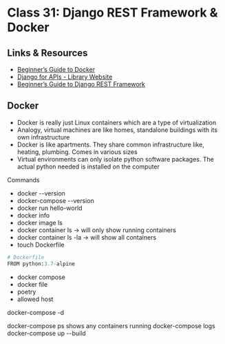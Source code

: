 # Class 31: Django REST Framework & Docker

## Links & Resources

- [Beginner’s Guide to Docker](https://wsvincent.com/beginners-guide-to-docker/)
- [Django for APIs - Library Website](https://djangoforapis.com/library-website-and-api/)
- [Beginner’s Guide to Django REST Framework](https://wsvincent.com/official-django-rest-framework-tutorial-beginners-guide/)

## Docker

- Docker is really just Linux containers which are a type of virtualization
- Analogy, virtual machines are like homes, standalone buildings with its own infrastructure
- Docker is like apartments. They share common infrastructure like, heating, plumbing. Comes in various sizes
- Virtual environments can only isolate python software packages. The actual python needed is installed on the computer

Commands

- docker --version
- docker-compose --version
- docker run hello-world
- docker info
- docker image ls
- docker container ls -> will only show running containers
- docker container ls -la -> will show all containers
- touch Dockerfile

```python
# Dockerfile
FROM python:3.7-alpine
```

- docker compose
- docker file
- poetry
- allowed host

docker-compose -d

docker-compose ps shows any containers running
docker-compose logs
docker-compose up --build
